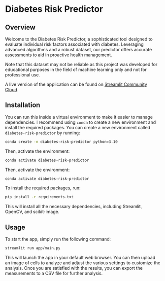 # Diabetes Risk Predictor

## Overview

Welcome to the Diabetes Risk Predictor, a sophisticated tool designed to evaluate individual risk factors associated with diabetes. Leveraging advanced algorithms and a robust dataset, our predictor offers accurate assessments to aid in proactive health management.

Note that this dataset may not be reliable as this project was developed for educational purposes in the field of machine learning only and not for professional use.

A live version of the application can be found on [Streamlit Community Cloud](https://diabetes-predictor-24.streamlit.app/). 

## Installation

You can run this inside a virtual environment to make it easier to manage dependencies. I recommend using `conda` to create a new environment and install the required packages. You can create a new environment called `diabetes-risk-predictor` by running:

```bash
conda create -n diabetes-risk-predictor python=3.10 
```

Then, activate the environment:

```bash
conda activate diabetes-risk-predictor
```

Then, activate the environment:

```bash
conda activate diabetes-risk-predictor
```

To install the required packages, run:

```bash
pip install -r requirements.txt
```

This will install all the necessary dependencies, including Streamlit, OpenCV, and scikit-image.

## Usage
To start the app, simply run the following command:

```bash
streamlit run app/main.py
```

This will launch the app in your default web browser. You can then upload an image of cells to analyze and adjust the various settings to customize the analysis. Once you are satisfied with the results, you can export the measurements to a CSV file for further analysis.
